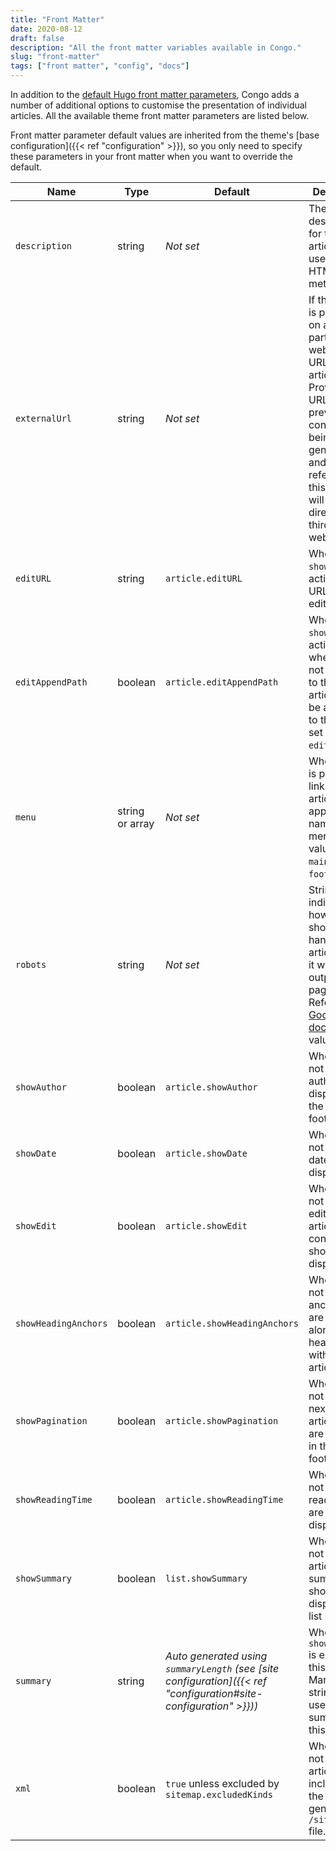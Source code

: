 ```yaml
---
title: "Front Matter"
date: 2020-08-12
draft: false
description: "All the front matter variables available in Congo."
slug: "front-matter"
tags: ["front matter", "config", "docs"]
---
```


In addition to the [default Hugo front matter parameters](https://gohugo.io/content-management/front-matter/#front-matter-variables), Congo adds a number of additional options to customise the presentation of individual articles. All the available theme front matter parameters are listed below.

Front matter parameter default values are inherited from the theme's [base configuration]({{< ref "configuration" >}}), so you only need to specify these parameters in your front matter when you want to override the default.

<!-- prettier-ignore-start -->
|Name|Type|Default|Description|
| --- | --- | --- | --- |
|`description`|string|_Not set_|The text description for the article. It is used in the HTML metadata.|
|`externalUrl`|string|_Not set_|If this article is published on a third-party website, the URL to this article. Providing a URL will prevent a content page being generated and any references to this article will link directly to the third-party website.|
|`editURL`|string|`article.editURL`|When `showEdit` is active, the URL for the edit link.|
|`editAppendPath`|boolean|`article.editAppendPath`|When `showEdit` is active, whether or not the path to the current article should be appended to the URL set at `editURL`.|
|`menu`|string or array|_Not set_|When a value is provided, a link to this article will appear in the named menus. Valid values are `main` or `footer`.|
|`robots`|string|_Not set_|String that indicates how robots should handle this article. If set, it will be output in the page head. Refer to [Google's docs](https://developers.google.com/search/docs/advanced/robots/robots_meta_tag#directives) for valid values.|
|`showAuthor`|boolean|`article.showAuthor`|Whether or not the author box is displayed in the article footer.|
|`showDate`|boolean|`article.showDate`|Whether or not article dates are displayed.|
|`showEdit`|boolean|`article.showEdit`|Whether or not the link to edit the article content should be displayed.|
|`showHeadingAnchors`|boolean|`article.showHeadingAnchors`|Whether or not heading anchor links are displayed alongside headings within this article.|
|`showPagination`|boolean|`article.showPagination`|Whether or not the next/previous article links are displayed in the article footer.|
|`showReadingTime`|boolean|`article.showReadingTime`|Whether or not article reading times are displayed.|
|`showSummary`|boolean|`list.showSummary`|Whether or not the article summary should be displayed on list pages.|
|`summary`|string|_Auto generated using `summaryLength` (see [site configuration]({{< ref "configuration#site-configuration" >}}))_|When `showSummary` is enabled, this is the Markdown string to be used as the summary for this article.|
|`xml`|boolean|`true` unless excluded by `sitemap.excludedKinds`|Whether or not this article is included in the generated `/sitemap.xml` file.|
<!-- prettier-ignore-end -->
